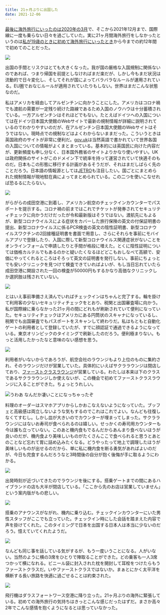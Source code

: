 ```yaml
---
title: 21ヶ月ぶりに出国した
date: 2021-12-06
---
```


[最後に海外旅行にいったのは2020年の3月](/post/1607745895/)で、そこから2021年12月まで、国際線に一度も乗らない日々を過ごしていた。実に21ヶ月間海外旅行をしなかったというのは[私が19歳のときに初めて海外旅行にいったとき](/post/1266964260/)から今までの約12年間で初めてのことだった。

![](https://photos.smugmug.com/photos/i-7KCc2m5/0/1daa2117/X2/i-7KCc2m5-X2.jpg)

出国の手間とリスクはとても大きくなった。我が国の厳格な入国規制に関係ないのであれば、つまり帰国を前提としなければまだ楽だが、しかし今もまだ状況は流動的で日々変化し、そしてそれが国によってバラバラなルールが運用されている。EU圏でおなじルールが適用されていたりもしない。世界はまだこんな状態なのだ。

私はアメリカを経由してアルゼンチンに向かうことにした。アメリカはコロナ禍でも渡航の需要が一定残り続けた路線であるため入国のノウハウは十分蓄積されている。一方アルゼンチンはそれほどでもない。たとえばドイツへの入国については在ドイツ日本国大使館のWebサイトで最新の規制情報が詳細に説明されているのでわかりやすいのだが、在アルゼンチン日本国大使館のWebサイトはそうではない。現時点での規制などはよくわからないままだった。こういうときは英国政府のサイトが非常に便利だ。[gov.uk](https://gov.uk)は当然英語で書かれていて世界各国の入国についての情報がよくまとまっている。基本的には英国民に向けた内容だが、更新頻度も申し分なく、日本国外務省のサイトよりかなり使いやすい。UKは政府関係のサイトがこのドメイン下で統率を持って運営されていて快適そのものだ。日本もこの形態に移行する計画があるそうだが、それはまだしばらく先のことだろう。日本語の情報源としては[JETRO](https://www.jetro.go.jp/)も注目したい。国ごとにまとめられた規制情報が現地駐在員によってまとめられている。この二つを使いこなせれば恐るるにたらない。

![](https://photos.smugmug.com/photos/i-tSjKxdZ/0/ddc73d5e/X2/i-tSjKxdZ-X2.png)

がらがらの成田空港に到着し、アメリカン航空のチェックインカウンターでパスポートを提示する。コロナ禍の前まではこれでチケットが発券されてセキュリティチェックに向かうだけだったが令和最新版はそうではない。渡航先にもよるが、新型コロナウイルスによる症状をカバーした旅行保険の英文の付保証明書の提出、新型コロナウイルスに係るPCR検査の英文の陰性証明書、新型コロナウイルスワクチンの2回接種証明書を書面で用意し、さらにそれらを事前にモバイルアプリで登録したり、入国に際して新型コロナウイルス関連症状がないことをオンラインフォームで申請したりと手間が格段に増えた。とくに陰性証明については価格カルテルでもあるのかと疑いたくなるほどどこもおしなべて高額で、安価にやってくれるところはそろって英文の証明書を発行しない。事前にちょっとでも安いクリニックを見つけて検査できていればよいが、もし当日忘れていたら成田空港に開設された一回の検査が50000円もするかなり高価なクリニックしか選択肢は残されていない。

![](https://photos.smugmug.com/photos/i-nW5NsBs/0/9c608d53/X2/i-nW5NsBs-X2.jpg)

とはいえ事前準備さえ済んでいればチェックインはちゃんと完了する。輪を掛けて利用客の少ないセキュリティチェックをとおり、税関と出国審査場に向かう。私が国際線に乗らなかった21ヶ月の間にどれもが刷新されていて便利になっていた。セキュリティチェックはアメリカにある円筒状のスキャナになっているし、税関でも出国審査でもパスポートをスキャンして終わりだ。私はもともと自動化ゲートの利用者として登録していたが、すでに顔認証で通過できるようになっている。東京オリンピックのタイミングで刷新したのだろう。便利極まりない。もっと活用したかったなと意味のない感想を思う。

![](https://photos.smugmug.com/photos/i-V2FvzDr/0/6e048393/X2/i-V2FvzDr-X2.jpg)

利用者がいないからであろうが、航空会社のラウンジもより上位のものに集約され、そのラウンジだけが営業していた。具体的にいえばサクララウンジは閉店しており、[ファーストクラスラウンジ](https://www.gqjapan.jp/lifestyle/article/20191209-jal-first)が営業している。わたしは本来は下のクラスであるサクララウンジしか使えないが、この機会で初めてファーストクラスラウンジに入ることができた。ちょっとうれしい。

![うわあ なんだか凄いことになっちゃったぞ](https://photos.smugmug.com/photos/i-FmHPWBs/0/7b26ba99/X2/i-FmHPWBs-X2.jpg)

料理のオーダーはスマホアプリからしかおこなえないようになっていた。ブッフェと高級感は両立しないような気もするのでこれはこれでよい。なんども往復しなくてすむし。しかし皿が大きいのでカウンターが埋まってしまった。サクララウンジにはないお寿司が食べられるのは嬉しい。せっかくの寿司用カウンターも今は誰も立っていない。このあと機内食もでるんだからあんまり食べないほうが良いのだが、機内食より美味しいものがたくさんここで食べられると思うとあとのことなど忘れて胃に詰め込みたくなる。どうやったって地上で調理したほうが美味しいものが出せるのだから、単に私に機内食を断る勇気があればよいのだが、今日も完食するんだろうなと3時間後の自分が抱く後悔が手に取るようにわかる。

![](https://photos.smugmug.com/photos/i-F2rQKPP/0/87b74e0b/X2/i-F2rQKPP-X2.jpg)

出発時刻が近づいてきたのでラウンジを後にする。搭乗ゲートまでの間にあるハイブランドの店も大半が閉店している。「ここから先のお店は営業していません」という案内版がもの悲しい。

![](https://photos.smugmug.com/photos/i-35hXjbQ/0/72da7c35/X2/i-35hXjbQ-X2.jpg)

搭乗のアナウンスがながれ、機内に乗り込む。チェックインカウンターにいた男性スタッフがここでも立っていた。チェックイン時にした会話を踏まえた内容で声を掛けてくれた。このタイミングで日本を出国する日本人は本当に少ないのだろう。憶えていてくれたようだ。

![](https://photos.smugmug.com/photos/i-64LcTVk/0/8a4572bb/X2/i-64LcTVk-X2.jpg)

なんども同じ事を話している気がするが、もう一度いうことになる。人がいない。当然のように横の3席をひとりで陣取ることができた。どの乗客も一人3席つかって横になれる。ビニール袋に封入された枕を開封して耳栓をつけたらもうファーストクラスだ。いやファーストクラスではないか。まぁとにかく太平洋を横断する長い旅路を快適に過ごせることは約束された。

![](https://photos.smugmug.com/photos/i-Sn7SSTD/0/de6598d6/X2/i-Sn7SSTD-X2.jpg)

飛行機はダラスフォートワース空港に降り立った。21ヶ月ぶりの海外に緊張している。初めての海外旅行の気持ちはきっとこんな感じだったはずだ。まさか高々2年でこんな感情を抱くようになるとは思っていなかった。
